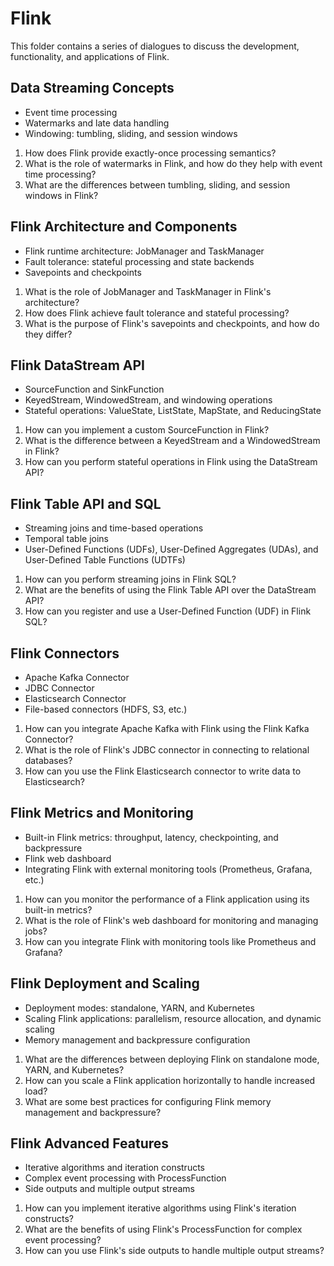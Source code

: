 # Flink

This folder contains a series of dialogues to discuss the development, functionality, and applications of Flink.

## Data Streaming Concepts

- Event time processing
- Watermarks and late data handling
- Windowing: tumbling, sliding, and session windows

1. How does Flink provide exactly-once processing semantics?
2. What is the role of watermarks in Flink, and how do they help with event time processing?
3. What are the differences between tumbling, sliding, and session windows in Flink?

## Flink Architecture and Components

- Flink runtime architecture: JobManager and TaskManager
- Fault tolerance: stateful processing and state backends
- Savepoints and checkpoints

1. What is the role of JobManager and TaskManager in Flink's architecture?
2. How does Flink achieve fault tolerance and stateful processing?
3. What is the purpose of Flink's savepoints and checkpoints, and how do they differ?

## Flink DataStream API

- SourceFunction and SinkFunction
- KeyedStream, WindowedStream, and windowing operations
- Stateful operations: ValueState, ListState, MapState, and ReducingState

1. How can you implement a custom SourceFunction in Flink?
2. What is the difference between a KeyedStream and a WindowedStream in Flink?
3. How can you perform stateful operations in Flink using the DataStream API?

## Flink Table API and SQL

- Streaming joins and time-based operations
- Temporal table joins
- User-Defined Functions (UDFs), User-Defined Aggregates (UDAs), and User-Defined Table Functions (UDTFs)

1. How can you perform streaming joins in Flink SQL?
2. What are the benefits of using the Flink Table API over the DataStream API?
3. How can you register and use a User-Defined Function (UDF) in Flink SQL?

## Flink Connectors

- Apache Kafka Connector
- JDBC Connector
- Elasticsearch Connector
- File-based connectors (HDFS, S3, etc.)

1. How can you integrate Apache Kafka with Flink using the Flink Kafka Connector?
2. What is the role of Flink's JDBC connector in connecting to relational databases?
3. How can you use the Flink Elasticsearch connector to write data to Elasticsearch?

## Flink Metrics and Monitoring

- Built-in Flink metrics: throughput, latency, checkpointing, and backpressure
- Flink web dashboard
- Integrating Flink with external monitoring tools (Prometheus, Grafana, etc.)

1. How can you monitor the performance of a Flink application using its built-in metrics?
2. What is the role of Flink's web dashboard for monitoring and managing jobs?
3. How can you integrate Flink with monitoring tools like Prometheus and Grafana?

## Flink Deployment and Scaling

- Deployment modes: standalone, YARN, and Kubernetes
- Scaling Flink applications: parallelism, resource allocation, and dynamic scaling
- Memory management and backpressure configuration

1. What are the differences between deploying Flink on standalone mode, YARN, and Kubernetes?
2. How can you scale a Flink application horizontally to handle increased load?
3. What are some best practices for configuring Flink memory management and backpressure?

## Flink Advanced Features

- Iterative algorithms and iteration constructs
- Complex event processing with ProcessFunction
- Side outputs and multiple output streams

1. How can you implement iterative algorithms using Flink's iteration constructs?
2. What are the benefits of using Flink's ProcessFunction for complex event processing?
3. How can you use Flink's side outputs to handle multiple output streams?
